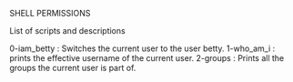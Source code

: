 SHELL PERMISSIONS

List of scripts and descriptions

0-iam_betty : Switches the current user to the user betty.
1-who_am_i : prints the effective username of the current user.
2-groups : Prints all the groups the current user is part of.